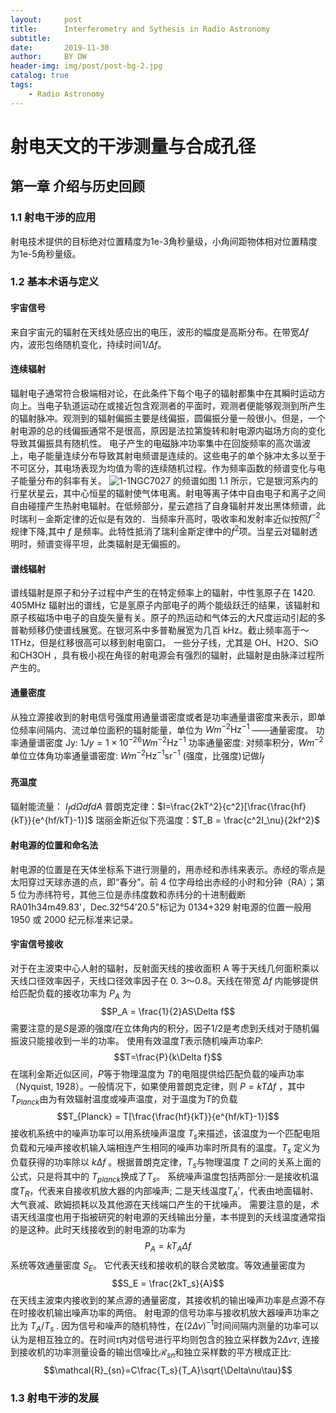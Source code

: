 ```yaml
---
layout:     post
title:      Interferometry and Sythesis in Radio Astronomy
subtitle:   
date:       2019-11-30
author:     BY DW
header-img: img/post/post-bg-2.jpg
catalog: true
tags:
    - Radio Astronomy
---
```

# 射电天文的干涉测量与合成孔径
## 第一章 介绍与历史回顾
### 1.1 射电干涉的应用 
  射电技术提供的目标绝对位置精度为1e-3角秒量级，小角间距物体相对位置精度为1e-5角秒量级。
### 1.2 基本术语与定义
#### 宇宙信号
  来自宇宙元的辐射在天线处感应出的电压，波形的幅度是高斯分布。在带宽$\Delta f$内，波形包络随机变化，持续时间$1/\Delta f$。
#### 连续辐射
  辐射电子通常符合极端相对论，在此条件下每个电子的辐射都集中在其瞬时运动方向上。当电子轨道运动在或接近包含观测者的平面时，观测者便能够观测到所产生的辐射脉冲。观测到的辐射偏振主要是线偏振，圆偏振分量一般很小。但是，一个射电源的总的线偏振通常不是很高，原因是法拉第旋转和射电源内磁场方向的变化导致其偏振具有随机性。
  电子产生的电磁脉冲功率集中在回旋频率的高次谐波上，电子能量连续分布导致其射电频谱是连续的。这些电子的单个脉冲太多以至于不可区分，其电场表现为均值为零的连续随机过程。作为频率函数的频谱变化与电子能量分布的斜率有关。
  ![1-1](https://github.com/dw839566105/dw839566105.github.io/blob/master/img/Radio/1_1.jpg "1-1")NGC7027 的频谱如图 1.1 所示，它是银河系内的行星状星云，其中心恒星的辐射使气体电离。射电等离子体中自由电子和离子之间自由碰撞产生热射电辐射。在低频部分，星云遮挡了自身辐射并发出黑体频谱，此时瑞利－金斯定律的近似是有效的．当频率升高时，吸收率和发射率近似按照$f^{-2}$规律下降,其中 $f$ 是频率。此特性抵消了瑞利金斯定律中的$f^2$项。当星云对辐射透明时，频谱变得平坦，此类辐射是无偏振的。
#### 谱线辐射
  谱线辐射是原子和分子过程中产生的在特定频率上的辐射，中性氢原子在 1420. 405MHz 辐射出的谱线，它是氢原子内部电子的两个能级跃迁的结果，该辐射和原子核磁场中电子的自旋矢量有关。原子的热运动和气体云的大尺度运动引起的多普勒频移仍使谱线展宽。在银河系中多普勒展宽为几百 kHz。截止频率高于～ 1THz，但是红移很高可以移到射电窗口。
  一些分子线，尤其是 OH、H2O、SiO和CH3OH ，具有极小视在角径的射电源会有强烈的辐射，此辐射是由脉泽过程所产生的。
#### 通量密度
  从独立源接收到的射电信号强度用通量谱密度或者是功率通量谱密度来表示，即单位频率间隔内、流过单位面积的辐射能量，单位为 $Wm^{-2}\mathrm{Hz}^{-1}$ ——通量密度。
  功率通量谱密度 Jy: $1 Jy=1\times10^{-26} Wm^{-2}\mathrm{Hz}^{-1}$
  功率通量密度: 对频率积分，$Wm^{-2}$
  单位立体角功率通量谱密度: ${Wm^{-2}\mathrm{Hz}^{-1}\mathrm{sr}^{-1}}$ (强度，比强度)记做$I_f$

#### 亮温度
  辐射能流量： $I_f d\Omega df dA$
  普朗克定律：$I=\frac{2kT^2}{c^2}[\frac{\frac{hf}{kT}}{e^{hf/kT}-1}]$
  瑞丽金斯近似下亮温度：$T_B = \frac{c^2I_\nu}{2kf^2}$
#### 射电源的位置和命名法
  射电源的位置是在天体坐标系下进行测量的，用赤经和赤纬来表示。赤经的零点是太阳穿过天球赤道的点，即“春分”。前 4 位字母给出赤经的小时和分钟（RA）；第 5 位为赤纬符号，其他三位是赤纬度数和赤纬分的十进制截断
  RA01h34m49.83'，Dec.32°54’20.5"标记为 0134+329
  射电源的位置一般用 1950 或 2000 纪元标准来记录。

#### 宇宙信号接收
  对于在主波束中心人射的辐射，反射面天线的接收面积 A 等于天线几何面积乘以天线口径效率因子，天线口径效率因子在 0. 3～0.8。天线在带宽 $\Delta f$ 内能够提供给匹配负载的接收功率为 $P_A$ 为$$P_A = \frac{1}{2}AS\Delta f$$
  需要注意的是$S$是源的强度$I$在立体角内的积分，因子1/2是考虑到夭线对于随机偏振波只能接收到一半的功率。
  使用有效温度$T$表示随机噪声功率$P$:
  $$T=\frac{P}{k\Delta f}$$
  在瑞利金斯近似区间，$P$等于物理温度为 $T$的电阻提供给匹配负载的噪声功率（Nyquist, 1928）。一般情况下，如果使用普朗克定律，则 $P=kT\Delta f$ ，其中 $T_{Planck}$由为有效辐射温度或噪声温度，对于温度为$T$的负载
  $$T_{Planck} = T[\frac{\frac{hf}{kT}}{e^{hf/kT}-1}]$$
  接收机系统中的噪声功率可以用系统噪声温度 $T_s$来描述，该温度为一个匹配电阻负载和元噪声接收机输入端相连产生相同的噪声功率时所具有的温度。$T_s$ 定义为负载获得的功率除以 $k \Delta f$ 。根据普朗克定律，$T_s$与物理温度 $T$ 之间的关系上面的公式，只是将其中的 $T_{planck}$换成了$T_s$。
  系统噪声温度包括两部分:一是接收机温度$T_R$，代表来自接收机放大器的内部噪声; 二是天线温度$T_A'$，代表由地面辐射、大气衰减、欧姆损耗以及其他源在天线端口产生的干扰噪声。
  需要注意的是，术语天线温度也用于指被研究的射电源的天线输出分量，本书提到的夭线温度通常指的是这种。此时天线接收到的射电源的功率为
  $$P_A = kT_A\Delta f$$
  系统等效通量密度 $S_E$。 它代表天线和接收机的联合灵敏度。等效通量密度为$$S_E = \frac{2kT_s}{A}$$在天线主波束内接收到的某点源的通量密度，其接收机的输出噪声功率是点源不存在时接收机输出噪声功率的两倍。
  射电源的信号功率与接收机放大器噪声功率之比为 $T_A/T_s$ . 因为信号和噪声的随机特性，在$(2\Delta \nu)^{-1}$时间间隔内测量的功率可以认为是相互独立的。在时间$\tau$内对信号进行平均则包含的独立采样数为$2\Delta \nu \tau$, 连接到接收机的功率测量设备的输出信噪比$\mathcal{R}_{sn}$和独立采样数的平方根成正比:
  $$\mathcal{R}_{sn}=C\frac{T_s}{T_A}\sqrt{\Delta\nu\tau}$$
### 1.3 射电干涉的发展
